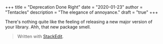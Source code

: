 +++
title = "Deprecation Done Right"
date = "2020-01-23"
author = "Tentacles"
description = "The elegance of annoyance."
draft = "true"
+++

There's nothing quite like the feeling of releasing a new major version of your library. Ahh, that new package smell.




> Written with [StackEdit](https://stackedit.io/).
<!--stackedit_data:
eyJoaXN0b3J5IjpbLTEzNzY0MjU3MDRdfQ==
-->